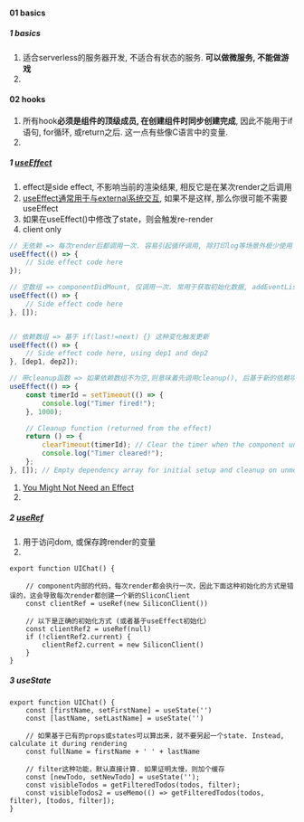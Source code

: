 #### 01 basics

##### 1 basics

1. 适合serverless的服务器开发, 不适合有状态的服务. **可以做微服务, 不能做游戏**
2. 



#### 02 hooks

1. 所有hook**必须是组件的顶级成员, 在创建组件时同步创建完成**, 因此不能用于if语句, for循环, 或return之后. 这一点有些像C语言中的变量.
2. 



##### 1 [useEffect](https://react.dev/reference/react/useEffect#caveats)

1. effect是side effect, 不影响当前的渲染结果, 相反它是在某次render之后调用
2. [useEffect通常用于与external系统交互](https://react.dev/reference/react/useEffect#connecting-to-an-external-system), 如果不是这样, 那么你很可能不需要useEffect
3. 如果在useEffect()中修改了state，则会触发re-render
4. client only

```js
// 无依赖 => 每次render后都调用一次. 容易引起循环调用, 除打印log等场景外极少使用
useEffect(() => {
    // Side effect code here
});

// 空数组 => componentDidMount, 仅调用一次. 常用于获取初始化数据, addEventListener()
useEffect(() => {
    // Side effect code here
}, []);


// 依赖数组 => 基于 if(last!=next) {} 这种变化触发更新
useEffect(() => {
    // Side effect code here, using dep1 and dep2
}, [dep1, dep2]);

// 带cleanup函数 => 如果依赖数组不为空,则意味着先调用cleanup(), 后基于新的依赖项重新setup
useEffect(() => {
    const timerId = setTimeout(() => {
        console.log("Timer fired!");
    }, 1000);

    // Cleanup function (returned from the effect)
    return () => {
        clearTimeout(timerId); // Clear the timer when the component unmounts or effect re-runs
        console.log("Timer cleared!");
    };
}, []); // Empty dependency array for initial setup and cleanup on unmount

```



1. [You Might Not Need an Effect](https://react.dev/learn/you-might-not-need-an-effect)
2. 

##### 2 [useRef](https://react.dev/reference/react/useRef)

1. 用于访问dom, 或保存跨render的变量
1. 

```tsx
export function UIChat() {

    // component内部的代码，每次render都会执行一次，因此下面这种初始化的方式是错误的，这会导致每次render都创建一个新的SliconClient
  	const clientRef = useRef(new SiliconClient())
    
    // 以下是正确的初始化方式 (或者基于useEffect初始化）
    const clientRef2 = useRef(null)
    if (!clientRef2.current) {
        clientRef2.current = new SiliconClient()
    }
}
```





##### 3 useState

```tsx
export function UIChat() {
    const [firstName, setFirstName] = useState('')
    const [lastName, setLastName] = useState('')
    
    // 如果基于已有的props或states可以算出来，就不要另起一个state. Instead, calculate it during rendering
    const fullName = firstName + ' ' + lastName
    
  	// filter这种功能，默认直接计算. 如果证明太慢，则加个缓存
    const [newTodo, setNewTodo] = useState('');
  	const visibleTodos = getFilteredTodos(todos, filter);
  	const visibleTodos2 = useMemo(() => getFilteredTodos(todos, filter), [todos, filter]);
}
```

